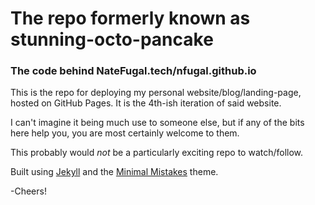 # The repo formerly known as stunning-octo-pancake

### The code behind NateFugal.tech/nfugal.github.io

This is the repo for deploying my personal website/blog/landing-page, hosted on GitHub Pages. It is the 4th-ish iteration of said website.

I can't imagine it being much use to someone else, but if any of the bits here help you, you are most certainly welcome to them.

This probably would _not_ be a particularly exciting repo to watch/follow.

Built using [Jekyll](https://jekyllrb.com/) and the [Minimal Mistakes](https://mmistakes.github.io/minimal-mistakes/) theme.

-Cheers!
